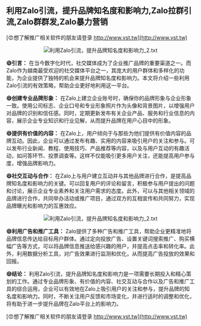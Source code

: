 ## **利用Zalo引流，提升品牌知名度和影响力,Zalo拉群引流,Zalo群群发,Zalo暴力营销**

[😍想了解推广相关软件的朋友请登录 http://www.vst.tw](http://www.vst.tw)

 <center><img src="https://vst.tw/MP4/tuiguang/png/6.png" alt="利用Zalo引流，提升品牌知名度和影响力_2.txt"></center>

**😄引言：**
在当今数字化时代，社交媒体成为了企业推广品牌的重要渠道之一。而Zalo作为越南最受欢迎的社交媒体平台之一，其庞大的用户群体和多样化的功能，为企业提供了独特的机会来提升品牌知名度和影响力。本文将介绍一些利用Zalo引流的有效策略，帮助企业更好地利用这一平台。

**😄创建专业品牌形象：**
在Zalo上建立企业账号时，确保你的品牌形象与企业形象一致。使用公司标志、企业口号和专业形象照片作为头像和背景图片，以增强用户对品牌的识别和信任感。同时，定期更新发布有关企业产品、服务和行业信息的内容，展示企业专业知识和行业见解，从而提升品牌在用户心目中的形象。

**😄提供有价值的内容：**
在Zalo上，用户倾向于与那些为他们提供有价值内容的品牌互动。因此，企业可以通过发布有趣、实用的内容来吸引用户的关注和参与。可以发布行业新闻、教程、使用技巧、产品推荐等内容，以及与用户互动的有趣活动，如问答环节、投票调查等。这样不仅能吸引更多用户关注，还能提高用户参与度，增强品牌影响力。

**😄社交互动与合作：**
在Zalo上与用户建立互动并与其他品牌进行合作，是提高品牌知名度和影响力的关键。可以回复用户的评论和留言，积极参与用户提出的问题和讨论，展示企业专业素养和关注用户需求的态度。此外，可以与其他相关领域的品牌进行合作，共同举办活动或推广项目，通过双方的互相宣传和共同努力，实现品牌曝光和影响力的互惠效应。

 <center><img src="https://vst.tw/MP4/tuiguang/png/3.png" alt="利用Zalo引流，提升品牌知名度和影响力_2.txt"></center>

**😄利用广告和推广工具：**
Zalo提供了多种广告和推广工具，帮助企业更精准地将品牌信息传达给目标用户群体。通过定向投放广告、设置关键词搜索推广、购买横幅广告等方式，可以将品牌信息推送给感兴趣的用户，并提高点击率和转化率。此外，利用数据分析工具，对广告效果进行监测和优化，从而提高广告投放的效果和回报。

**😄结论：**
利用Zalo引流，提升品牌知名度和影响力是一项需要长期投入和精心策划的工作。通过专业品牌形象、有价值的内容、社交互动与合作以及广告和推广工具的综合运用，企业可以有效地在Zalo上吸引用户的关注和参与，提升品牌的知名度和影响力。同时，不断关注用户反馈和市场变化，并进行适时的调整和优化，将有助于进一步提升品牌在Zalo平台上的影响力。

[😍想了解推广相关软件的朋友请登录 http://www.vst.tw](http://www.vst.tw)



